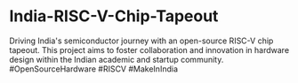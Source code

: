 # India-RISC-V-Chip-Tapeout
Driving India's semiconductor journey with an open-source RISC-V chip tapeout. This project aims to foster collaboration and innovation in hardware design within the Indian academic and startup community. #OpenSourceHardware #RISCV #MakeInIndia
